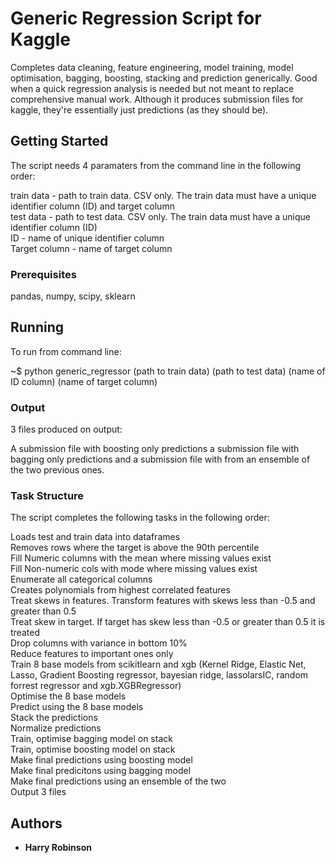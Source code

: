 # Generic Regression Script for Kaggle

Completes data cleaning, feature engineering, model training, model optimisation, bagging, boosting, stacking and prediction generically. Good when a quick regression analysis is needed but not meant to replace comprehensive manual work. Although it produces submission files for kaggle, they're essentially just predictions (as they should be).

## Getting Started

The script needs 4 paramaters from the command line in the following order:

train data - path to train data. CSV only. The train data must have a unique identifier column (ID) and target column<br />
test data - path to test data. CSV only. The train data must have a unique identifier column (ID)<br />
ID - name of unique identifier column<br />
Target column - name of target column<br />

### Prerequisites

pandas, numpy, scipy, sklearn

## Running

To run from command line:

~$ python generic_regressor (path to train data) (path to test data) (name of ID column) (name of target column)

### Output
3 files produced on output:

A submission file with boosting only predictions a submission file with bagging only predictions and a submission file with from an ensemble of the two previous ones. 

### Task Structure
The script completes the following tasks in the following order:<br />

Loads test and train data into dataframes<br />
Removes rows where the target is above the 90th percentile<br />
Fill Numeric columns with the mean where missing values exist<br />
Fill Non-numeric cols with mode where missing values exist<br />
Enumerate all categorical columns<br />
Creates polynomials from highest correlated features<br />
Treat skews in features. Transform features with skews less than -0.5 and greater than 0.5<br />
Treat skew in target. If target has skew less than -0.5 or greater than 0.5 it is treated<br />
Drop columns with variance in bottom 10%<br />
Reduce features to important ones only<br />
Train 8 base models from scikitlearn and xgb (Kernel Ridge, Elastic Net, Lasso, Gradient Boosting regressor, bayesian ridge, lassolarsIC, random forrest regressor and xgb.XGBRegressor)<br />
Optimise the 8 base models<br />
Predict using the 8 base models<br />
Stack the predictions<br />
Normalize predictions<br />
Train, optimise bagging model on stack<br />
Train, optimise boosting model on stack<br />
Make final predictions using boosting model<br />
Make final predicitons using bagging model<br />
Make final predictions using an ensemble of the two<br />
Output 3 files<br />

## Authors

* **Harry Robinson** 


